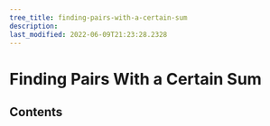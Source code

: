 ```yaml
---
tree_title: finding-pairs-with-a-certain-sum
description: 
last_modified: 2022-06-09T21:23:28.2328
---
```


# Finding Pairs With a Certain Sum

## Contents
